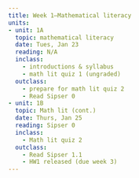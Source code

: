 ```yaml
---
title: Week 1—Mathematical literacy
units:
- unit: 1A
  topic: mathematical literacy
  date: Tues, Jan 23
  reading: N/A
  inclass: 
    - introductions & syllabus
    - math lit quiz 1 (ungraded)
  outclass: 
    - prepare for math lit quiz 2
    - Read Sipser 0
- unit: 1B
  topic: Math lit (cont.)
  date: Thurs, Jan 25
  reading: Sipser 0
  inclass: 
    - Math lit quiz 2
  outclass: 
    - Read Sipser 1.1
    - HW1 released (due week 3)
---
```


<!-- **#1A** -->
<!-- : Tues, Jan 23. -->
<!-- : **Topic**. Mathematical literacy. -->
<!-- : **Read before class.** N/A. -->
<!-- : **In-Class.** -->
<!--   - Introductions & syllabus -->
<!--   - math lit. quiz #1 (ungraded) -->
<!-- : **Out-Of-Class.** -->
<!--   - Prepare for math lit quiz #2 -->
<!--   - Read Sipser 0 -->


<!-- **#1B**. Thurs, Jan 25 -->
<!-- : **Topic**. Math lit (cont.). -->
<!-- : **Read Before Class.** Sipser 0. -->
<!-- : **In-Class.** -->
<!--   - Math lit quiz #2 -->
<!--   - Lab 1B. -->
<!-- : **Out-Of-Class.** -->
<!--   - Read Sipser 1.1 -->
<!--   - HW 1 released (Due Week 3) -->

